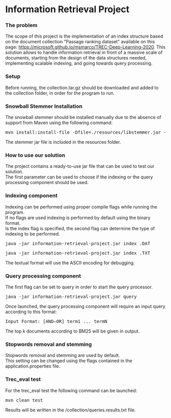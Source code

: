 # Information Retrieval Project

### The problem
The scope of this project is the implementation of an index structure based on the document collection "Passage ranking dataset" available on this page: https://microsoft.github.io/msmarco/TREC-Deep-Learning-2020.
This solution allows to handle information retrieval in front of a massive scale of documents, starting
from the design of the data structures needed, implementing scalable indexing, and going towards query processing.

### Setup
Before running, the collection.tar.gz should be downloaded and added to the collection folder, in order for the program to run.

### Snowball Stemmer Installation 
The snowball stemmer should be installed manually due to the absence of support from Maven using the following command:
<br />
<pre>
mvn install:install-file -Dfile=./resources/libstemmer.jar -Dpackaging=jar -DgroupId=org.tartarus -DartifactId=snowball -Dversion=1.0
</pre> 
The stemmer jar file is included in the resources folder.
<br/>

### How to use our solution
The project contains a ready-to-use jar file that can be used to test our solution.
<br/>
The first parameter can be used to choose if the indexing or the query processing component should be used. 


### Indexing component
Indexing can be performed using proper compile flags while running the program.<br/>
If no flags are used indexing is performed by default using the binary format.<br />
Is the index flag is specified, the second flag can determine the type of indexing to be performed.
<pre>
java -jar information-retrieval-project.jar index .DAT
</pre> 
<pre>
java -jar information-retrieval-project.jar index .TXT
</pre> 
The textual format will use the ASCII encoding for debugging.

### Query processing component
The first flag can be set to query in order to start the query processor.
<pre>
java -jar information-retrieval-project.jar query
</pre>
Once launched, the query processing component will require an input query according to this format:
<pre>
Input Format: [AND—OR] term1 ... termN
</pre> 
The top k documents according to BM25 will be given in output.

### Stopwords removal and stemming
Stopwords removal and stemming are used by default.<br />
This setting can be changed using the flags contained in the application.properties file.

### Trec_eval test
For the trec_eval test the following command can be launched:
<pre>
mvn clean test
</pre> 
Results will be written in the /collection/queries.results.txt file.


